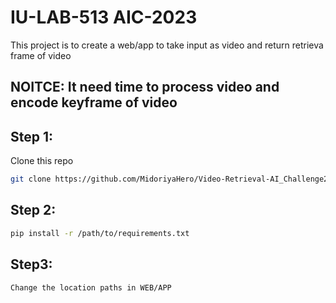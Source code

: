 # IU-LAB-513 AIC-2023
This project is to create a web/app to take input as video and return retrieva frame of video 

## NOITCE: It need time to process video and encode keyframe of video   

## Step 1: 
Clone this repo
```bash
git clone https://github.com/MidoriyaHero/Video-Retrieval-AI_Challenge2023
```

## Step 2:
```bash
pip install -r /path/to/requirements.txt
```

## Step3:

`Change the location paths in WEB/APP`
